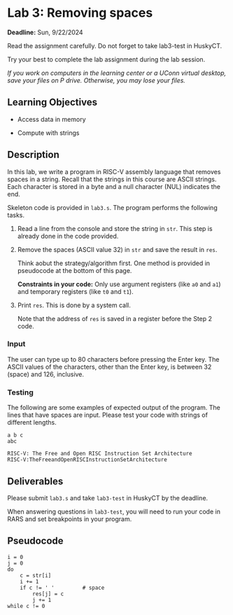 # Lab 3: Removing spaces

**Deadline:** Sun, 9/22/2024

Read the assignment carefully. Do not forget to take lab3-test in HuskyCT.

Try your best to complete the lab assignment during the lab session.

*If you work on computers in the learning center or a UConn virtual desktop, 
save your files on P drive. Otherwise, you may lose your files.*

## Learning Objectives

* Access data in memory

* Compute with strings

## Description

In this lab, we write a program in RISC-V assembly language that removes spaces
in a string. Recall that the strings in this course are ASCII strings.  Each
character is stored in a byte and a null character (NUL) indicates the end. 

Skeleton code is provided in `lab3.s`. The program performs the following
tasks. 

1.  Read a line from the console and store the string in `str`. This step is
    already done in the code provided.
    
2.  Remove the spaces (ASCII value 32) in `str` and save the result in `res`.

    Think aobut the strategy/algorithm first. One method is provided in
    pseudocode at the bottom of this page.

    **Constraints in your code:** Only use argument registers (like `a0` and `a1`)
    and temporary registers (like `t0` and `t1`). 

3.  Print `res`. This is done by a system call.

    Note that the address of `res` is saved in a register before the Step 2
    code.


### Input 

The user can type up to 80 characters before pressing the Enter key. The ASCII
values of the characters, other than the Enter key, is between 32 (space)
and 126, inclusive.

### Testing

The following are some examples of expected output of the program. The lines
that have spaces are input. Please test your code with strings of different
lengths. 

```
a b c
abc

RISC-V: The Free and Open RISC Instruction Set Architecture
RISC-V:TheFreeandOpenRISCInstructionSetArchitecture
```

## Deliverables

Please submit `lab3.s` and take `lab3-test` in HuskyCT by the deadline.

When answering questions in `lab3-test`, you will need to run your
code in RARS and set breakpoints in your program.

## Pseudocode

```
i = 0
j = 0
do
    c = str[i]
    i += 1
    if c != ' '         # space
        res[j] = c
        j += 1
while c != 0
```

